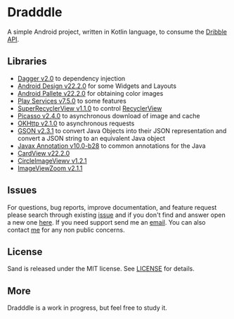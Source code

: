 # Dradddle

A simple Android project, written in Kotlin language, to consume the [Dribble API](http://developer.dribbble.com/).

<!-- Download this example application [here](https://play.google.com/store/apps/details?id=com.hpedrorodrigues.dradddle). -->

## Libraries

- [Dagger v2.0](http://square.github.io/dagger/) to dependency injection
- [Android Design v22.2.0](http://developer.android.com/tools/support-library/index.html) for some Widgets and Layouts
- [Android Pallete v22.2.0](https://developer.android.com/reference/android/support/v7/graphics/Palette.html) for obtaining color images
- [Play Services v7.5.0](https://developers.google.com/android/guides/overview) to some features
- [SuperRecyclerView v1.1.0](https://github.com/Malinskiy/SuperRecyclerView) to control [RecyclerView](https://developer.android.com/reference/android/support/v7/widget/RecyclerView.html)
- [Picasso v2.4.0](http://square.github.io/picasso/) to asynchronous download of image and cache
- [OKHttp v2.1.0](http://square.github.io/okhttp/) to asynchronous requests
- [GSON v2.3.1](https://github.com/google/gson) to convert Java Objects into their JSON representation and convert a JSON string to an equivalent Java object
- [Javax Annotation v10.0-b28](http://mvnrepository.com/artifact/org.glassfish/javax.annotation/10.0-b28) to common annotations for the Java
- [CardView v22.2.0](https://developer.android.com/reference/android/support/v7/widget/CardView.html)
- [CircleImageViewv v1.2.1](https://github.com/hdodenhof/CircleImageView)
- [ImageViewZoom v2.1.1](https://github.com/sephiroth74/ImageViewZoom)

## Issues

For questions, bug reports, improve documentation, and feature request please
search through existing
[issue](https://github.com/hpedrorodrigues/dradddle/issues) and if you don't
find and answer open a new one [here](https://github.com/hpedrorodrigues/dradddle/issues/new).
If you need support send me an [email](mailto:hs.pedro.rodrigues@gmail.com). You can also
contact [me](https://github.com/hpedrorodrigues) for any non public concerns.

## License

Sand is released under the MIT license. See [LICENSE](./LICENSE) for details.

## More

Dradddle is a work in progress, but feel free to study it.